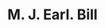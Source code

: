 ---
doi: 10.7916/D82C096V
date_other: '1912'
date_other_textual: '1912'
form: printed ephemera
genre:
- Invoices
name:
- M. J. Earl
object_in_context_url: https://biggert.cul.columbia.edu/items/view/ave_biggert_01708
subject_hierarchical_geographic:
- Reading, Pennsylvania, United States
subject_name:
- M. J. Earl
title: M. J. Earl. Bill
sort_title: M. J. Earl. Bill
call_number: ave_biggert_01708
coordinates:
- 40.34166666666667,-75.9263888888889
pid: ave_biggert_01708
identifiers: ave_biggert_01708
thumbnail: false
permalink: /biggert/ave_biggert_01708/
layout: iiif-image-page
---